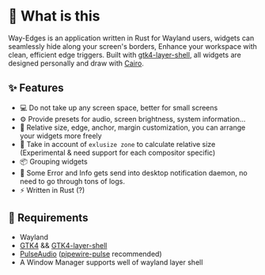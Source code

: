 # 🤷 What is this

Way-Edges is an application written in Rust for Wayland users, widgets can seamlessly hide along your screen's borders, Enhance your workspace with clean, efficient edge triggers. Built with [gtk4-layer-shell](https://github.com/pentamassiv/gtk4-layer-shell-gir), all widgets are designed personally and draw with [Cairo](https://github.com/gtk-rs/gtk-rs-core).

## ✨ Features

- 💻 Do not take up any screen space, better for small screens
- ⚙️ Provide presets for audio, screen brightness, system information...
- 🦅 Relative size, edge, anchor, margin customization, you can arrange your widgets more freely
- 🚫 Take in account of `exlusize zone` to calculate relative size (Experimental & need support for each compositor specific)
- 📦 Grouping widgets
- 💬 Some Error and Info gets send into desktop notification daemon, no need to go through tons of logs.
- ⚡ Written in Rust (?)

## 🥢 Requirements

- Wayland
- [GTK4](https://docs.gtk.org/gtk4/) && [GTK4-layer-shell](https://github.com/wmww/gtk4-layer-shell)
- [PulseAudio](https://wiki.archlinux.org/title/PulseAudio) ([pipewire-pulse](https://archlinux.org/packages/extra/x86_64/pipewire-pulse/) recommended)
- A Window Manager supports well of wayland layer shell
